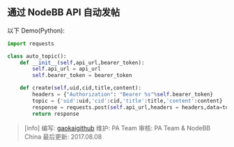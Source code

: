 ## 通过 NodeBB API 自动发帖
以下 Demo(Python):
```python
import requests

class auto_topic():
    def __init__(self,api_url,bearer_token):
        self.api_url = api_url
        self.bearer_token = bearer_token

    def create(self,uid,cid,title,content):
        headers = {"Authorization": "Bearer %s"%self.bearer_token}
        topic = {'uid':uid,'cid':cid,'title':title,'content':content}
        response = requests.post(self.api_url,headers = headers,data=topic)
        return response
```

>[info] 编写: [gaokaigithub](https://github.com/gaokaigithub)
维护: PA Team
审核: PA Team & NodeBB China
最后更新: 2017.08.08